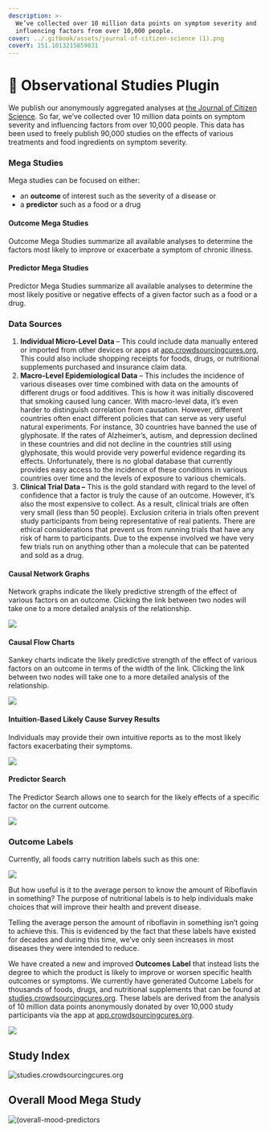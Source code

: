 ```yaml
---
description: >-
  We’ve collected over 10 million data points on symptom severity and
  influencing factors from over 10,000 people.
cover: ../.gitbook/assets/journal-of-citizen-science (1).png
coverY: 151.1013215859031
---
```


# 📑 Observational Studies Plugin

We publish our anonymously aggregated analyses at [the Journal of Citizen Science](https://studies.crowdsourcingcures.org). So far, we’ve collected over 10 million data points on symptom severity and influencing factors from over 10,000 people. This data has been used to freely publish 90,000 studies on the effects of various treatments and food ingredients on symptom severity.

### Mega Studies

Mega studies can be focused on either:

* an **outcome** of interest such as the severity of a disease or
* a **predictor** such as a food or a drug

#### Outcome Mega Studies

Outcome Mega Studies summarize all available analyses to determine the factors most likely to improve or exacerbate a symptom of chronic illness.

#### Predictor Mega Studies

Predictor Mega Studies summarize all available analyses to determine the most likely positive or negative effects of a given factor such as a food or a drug.

### Data Sources

1. **Individual Micro-Level Data** – This could include data manually entered or imported from other devices or apps at [app.crowdsourcingcures.org](http://app.crowdsourcingcures.org), This could also include shopping receipts for foods, drugs, or nutritional supplements purchased and insurance claim data.
2. **Macro-Level Epidemiological Data** – This includes the incidence of various diseases over time combined with data on the amounts of different drugs or food additives. This is how it was initially discovered that smoking caused lung cancer. With macro-level data, it’s even harder to distinguish correlation from causation. However, different countries often enact different policies that can serve as very useful natural experiments. For instance, 30 countries have banned the use of glyphosate. If the rates of Alzheimer’s, autism, and depression declined in these countries and did not decline in the countries still using glyphosate, this would provide very powerful evidence regarding its effects. Unfortunately, there is no global database that currently provides easy access to the incidence of these conditions in various countries over time and the levels of exposure to various chemicals.
3. **Clinical Trial Data –** This is the gold standard with regard to the level of confidence that a factor is truly the cause of an outcome. However, it’s also the most expensive to collect. As a result, clinical trials are often very small (less than 50 people). Exclusion criteria in trials often prevent study participants from being representative of real patients. There are ethical considerations that prevent us from running trials that have any risk of harm to participants. Due to the expense involved we have very few trials run on anything other than a molecule that can be patented and sold as a drug.

#### Causal Network Graphs

Network graphs indicate the likely predictive strength of the effect of various factors on an outcome. Clicking the link between two nodes will take one to a more detailed analysis of the relationship.

![](https://crowdsourcingcures.org/wp-content/uploads/2021/03/image-1.png)

#### Causal Flow Charts

Sankey charts indicate the likely predictive strength of the effect of various factors on an outcome in terms of the width of the link. Clicking the link between two nodes will take one to a more detailed analysis of the relationship.

![](https://crowdsourcingcures.org/wp-content/uploads/2021/03/image-2.png)

#### Intuition-Based Likely Cause Survey Results

Individuals may provide their own intuitive reports as to the most likely factors exacerbating their symptoms.

![](https://crowdsourcingcures.org/wp-content/uploads/2021/03/image-3.png)

#### Predictor Search

The Predictor Search allows one to search for the likely effects of a specific factor on the current outcome.

![](https://crowdsourcingcures.org/wp-content/uploads/2021/03/image-4.png)

### Outcome Labels

Currently, all foods carry nutrition labels such as this one:

![](https://crowdsourcingcures.org/wp-content/uploads/2021/02/nutrition-label-436x1024-1.jpg)

But how useful is it to the average person to know the amount of Riboflavin in something? The purpose of nutritional labels is to help individuals make choices that will improve their health and prevent disease.

Telling the average person the amount of riboflavin in something isn’t going to achieve this. This is evidenced by the fact that these labels have existed for decades and during this time, we’ve only seen increases in most diseases they were intended to reduce.

We have created a new and improved **Outcomes Label** that instead lists the degree to which the product is likely to improve or worsen specific health outcomes or symptoms. We currently have generated Outcome Labels for thousands of foods, drugs, and nutritional supplements that can be found at [studies.crowdsourcingcures.org](https://studies.crowdsourcingcures.org). These labels are derived from the analysis of 10 million data points anonymously donated by over 10,000 study participants via the app at [app.crowdsourcingcures.org](https://app.crowdsourcingcures.org/#/app/intro).

![](https://crowdsourcingcures.org/wp-content/uploads/2021/05/nutrition-facts-vs-outcome-labels-melatonin-1024x592.png)

## Study Index

![studies.crowdsourcingcures.org](../.gitbook/assets/studies.crowdsourcingcures.org.jpeg)

## Overall Mood Mega Study

![(overall-mood-predictors](../.gitbook/assets/overall-mood-predictors.jpeg)
